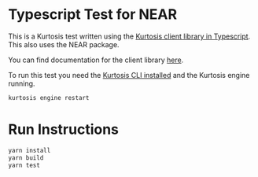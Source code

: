 # Typescript Test for NEAR

This is a Kurtosis test written using the [Kurtosis client library in Typescript](https://github.com/kurtosis-tech/kurtosis/tree/main/api/typescript).
This also uses the NEAR package.

You can find documentation for the client library [here](https://docs.kurtosis.com/client-libs-reference).

To run this test you need the [Kurtosis CLI installed](https://docs.kurtosis.com/install) and the Kurtosis engine running.

```bash
kurtosis engine restart
```

# Run Instructions

```bash
yarn install
yarn build
yarn test
```
